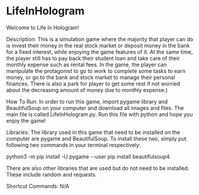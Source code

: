 # LifeInHologram

Welcome to Life In Hologram!

Description: 
This is a simulation game where the majority that player can do is invest their money in the real stock market or deposit money in the bank for a fixed interest, while enjoying the game features of it. At the same time, the player still has to pay back their student loan and take care of their monthly expense such as rental fees. In the game, the player can manipulate the protagonist to go to work to complete some tasks to earn money, or go to the bank and stock market to manage their personal finances. There is also a park for player to get some rest if not worried about the decreasing amount of money due to monthly expense:)

How To Run:
In order to run this game, import pygame library and BeautifulSoup on your computer and download all images and files. The main file is called LifeInHologram.py. Run this file with python and hope you enjoy the game!

Libraries:
The library used in this game that need to be installed on the computer are pygame and BeautifulSoup. To install these two, simply put following two commands in your terminal respectively:

python3 -m pip install -U pygame --user
pip install beautifulsoup4

There are also other libraries that are used but do not need to be installed. These include random and requests.

Shortcut Commands:
N/A
